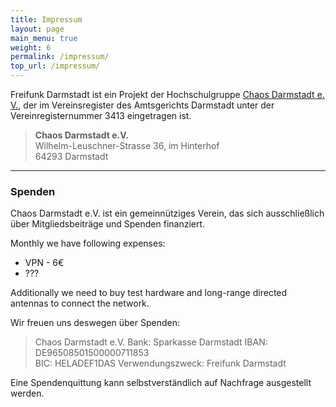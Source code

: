 ```yaml
---
title: Impressum
layout: page
main_menu: true
weight: 6
permalink: /impressum/
top_url: /impressum/
---
```


Freifunk Darmstadt ist ein Projekt der Hochschulgruppe [Chaos Darmstadt e. V.](http://chaos-darmstadt.de/), der im Vereinsregister des Amtsgerichts Darmstadt unter der Vereinregisternummer 3413 eingetragen ist.

> **Chaos Darmstadt e.V.**  
> Wilhelm-Leuschner-Strasse 36, im Hinterhof  
> 64293 Darmstadt


* * *

### Spenden

Chaos Darmstadt e.V. ist ein gemeinnütziges Verein, das sich ausschließlich über Mitgliedsbeiträge und Spenden finanziert.

Monthly we have following expenses:

- VPN - 6€  
- ???
 
 Additionally we need to buy test hardware and long-range directed antennas to connect the network.

Wir freuen uns deswegen über Spenden:

> Chaos Darmstadt e.V.
> Bank: Sparkasse Darmstadt
> IBAN: DE96508501500000711853  
> BIC: HELADEF1DAS 
> Verwendungszweck: Freifunk Darmstadt

Eine Spendenquittung kann selbstverständlich auf Nachfrage ausgestellt werden.
